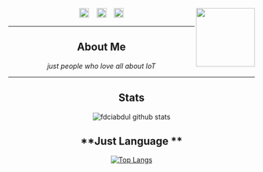 <img src="https://avatars3.githubusercontent.com/u/31664438?s=460&u=f6e9b3065614ae844688db7598de023d69882b89&v=4" width="120" height="120" align="right">

<center>
<a href="https://fb.me/fdciabdul"><img src="https://image.flaticon.com/icons/svg/174/174848.svg" alt="alt text" width="20" height="20"></a>      &nbsp;&nbsp;   <a href="https://instagram.com/fdciabdul"><img src="https://image.flaticon.com/icons/svg/174/174855.svg" alt="alt text" width="20" height="20"></a>
 &nbsp;&nbsp; 
<a href="https://pinterest.com/fdciabdul"><img src="https://image.flaticon.com/icons/svg/174/174863.svg" alt="alt text" width="20" height="20"></a>



___

## **About Me**

_just people who love all about IoT_
___
## **Stats**
![fdciabdul github stats](https://github-readme-stats.vercel.app/api?username=fdciabdul&show_icons=true&title_color=000&icon_color=79ff97&text_color=000)

## **Just Language **
[![Top Langs](https://github-readme-stats.vercel.app/api/top-langs/?username=fdciabdul)](https://github.com/fdciabdul/)
